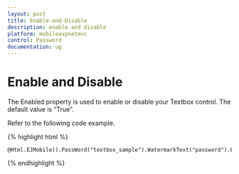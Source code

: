 ```yaml
---
layout: post
title: Enable-and-Disable
description: enable and disable
platform: mobileaspnetmvc
control: Password
documentation: ug
---
```


# Enable and Disable

The Enabled property is used to enable or disable your Textbox control. The default value is “True”.

Refer to the following code example.

{% highlight html %}

    @Html.EJMobile().PassWord("textbox_sample").WatermarkText("password").Enabled(false)


{% endhighlight %}



